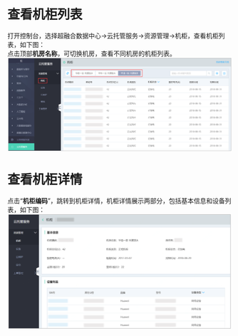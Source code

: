 # 查看机柜列表

打开控制台，选择超融合数据中心->云托管服务->资源管理->机柜，查看机柜列表，如下图：</br>
点击顶部**机房名称**，可切换机房，查看不同机房的机柜列表。
![机柜列表查看连接](https://github.com/jdcloudcom/cn/blob/cn-Cloud-Cabinet-Service/image/Hyper-Converged-IDC/Cloud-Cabinet-Service/CCS010.png)

# 查看机柜详情
点击“**机柜编码**”，跳转到机柜详情，机柜详情展示两部分，包括基本信息和设备列表，如下图：
![机柜列表导出查看连接](https://github.com/jdcloudcom/cn/blob/cn-Cloud-Cabinet-Service/image/Hyper-Converged-IDC/Cloud-Cabinet-Service/CCS012.png)
   
